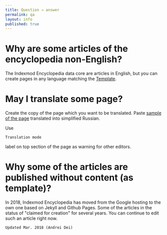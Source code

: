 ```yaml
---
title: Question → answer
permalink: qa
layout: info
published: true
---
```

# Why are some articles of the encyclopedia non-English?

The Indexmod Encyclopedia data core are articles in English, but you can create pages in any language matching the [Template](https://indexmod.github.io/encyclopedia/template).

# May I translate some page?

Create the copy of the page which you want to be translated. Paste [sample of the page](internet-yami-ichi) translated into simplified Russian. 

Use 

`Translation mode` 

label on top section of the page as warning for other editors.

# Why some of the articles are published without content (as template)?

In 2018, Indexmod Encyclopedia has moved from the Google hosting to the own one based on Jekyll and Github Pages. Some of the articles in the status of "claimed for creation" for several years. You can continue to edit such an article right now. 

`Updated Mar. 2018 (Andrei Dei)`
